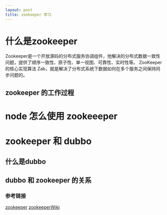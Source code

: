 ```yaml
---
layout: post
title: zookeeper 学习
---
```



#  什么是zookeeper


Zookeeper是一个开放源码的分布式服务协调组件，他解决的分布式数据一致性问题，提供了顺序一致性、原子性、单一视图、可靠性、实时性等。
ZooKeeper的核心实现算法 Zab，就是解决了分布式系统下数据如何在多个服务之间保持同步问题的。

##  zookeeper 的工作过程




#   node 怎么使用 zookeeeper  


#  zookeeper 和 dubbo

##  什么是dubbo


## dubbo 和  zookeeper 的关系




### 参考链接

[zookeeper](http://zookeeper.apache.org/)
[zookeeperWiki](https://cwiki.apache.org/confluence/display/ZOOKEEPER/Index;jsessionid=18FE23C9C838C34CB58AC237D3C7B7AC)



